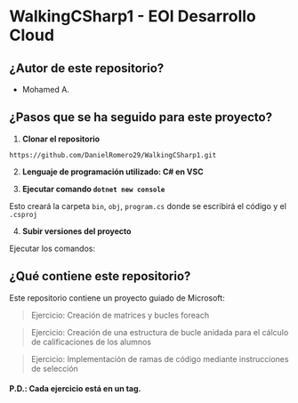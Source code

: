 # WalkingCSharp1 - EOI Desarrollo Cloud

## ¿Autor de este repositorio?

- Mohamed A.

## ¿Pasos que se ha seguido para este proyecto?

1. **Clonar el repositorio**

`https://github.com/DanielRomero29/WalkingCSharp1.git`

2. **Lenguaje de programación utilizado: C# en VSC**

3. **Ejecutar comando `dotnet new console`**

Esto creará la carpeta `bin`, `obj`, `program.cs` donde se escribirá el código y el `.csproj`

4. **Subir versiones del proyecto**

Ejecutar los comandos:

## ¿Qué contiene este repositorio?

Este repositorio contiene un proyecto guiado de Microsoft:

> Ejercicio: Creación de matrices y bucles foreach

> Ejercicio: Creación de una estructura de bucle anidada para el cálculo de calificaciones de los alumnos

> Ejercicio: Implementación de ramas de código mediante instrucciones de selección


#### P.D.: Cada ejercicio está en un tag.
